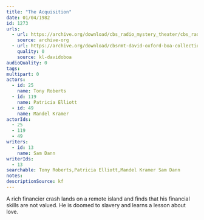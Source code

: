 ```yaml
---
title: "The Acquisition"
date: 01/04/1982
id: 1273
urls: 
  - url: https://archive.org/download/cbs_radio_mystery_theater/cbs_radio_mystery_theater-1251-1300.zip/cbs_radio_mystery_theater-1251-1300%2Fcbsrmt_1273_the_acquisition.mp3
    source: archive-org
  - url: https://archive.org/download/cbsrmt-david-oxford-boa-collection/CBSRMT-820104-1273-The-Acquisition-(128-48)_WBBM-JE-{BoA}.mp3
    quality: 0
    source: kl-davidoboa
audioQuality: 0
tags: 
multipart: 0
actors:  
  - id: 25
    name: Tony Roberts  
  - id: 119
    name: Patricia Elliott  
  - id: 49
    name: Mandel Kramer
actorIds:  
  - 25  
  - 119  
  - 49
writers:  
  - id: 13
    name: Sam Dann
writerIds:  
  - 13
searchable: Tony Roberts,Patricia Elliott,Mandel Kramer Sam Dann
notes: 
descriptionSource: kf
---
```

A rich financier crash lands on a remote island and finds that his financial skills are not valued. He is doomed to slavery and learns a lesson about love.